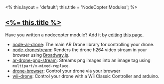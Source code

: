 <%
this.layout = 'default';
this.title = 'NodeCopter Modules';
%>

<h2 id="modules"><a href="#modules"><%= this.title %></a></h2>

Have you written a nodecopter module? Add it by [editing this
page](https://github.com/nodecopter/nodecopter.com/edit/master/pages/modules.md).

* [node-ar-drone](https://github.com/felixge/node-ar-drone): The main AR Drone
  library for controlling your drone.
* [node-dronestream](https://github.com/bkw/node-dronestream): Renders the
  drone h264 video stream in your browser using
  [Broadway.js](https://github.com/mbebenita/Broadway).
* [ar-drone-png-stream](https://github.com/Soarez/ar-drone-png-stream): Streams
  png images into an image tag using `multipart/x-mixed-replace`.
* [drone-browser](https://github.com/functino/drone-browser): Control your drone via your browser
* [wii-drone](https://github.com/voodootikigod/wii-drone): Control your drone with a Wii Classic Controller and arduino.
